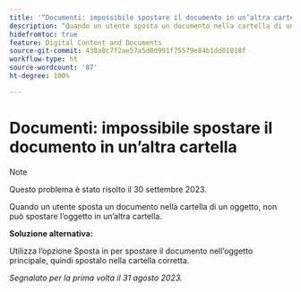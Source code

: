 ```yaml
---
title: '“Documenti: impossibile spostare il documento in un’altra cartella”'
description: “Quando un utente sposta un documento nella cartella di un oggetto, non può spostare l’oggetto in un’altra cartella.”
hidefromtoc: true
feature: Digital Content and Documents
source-git-commit: 430a8c7f2ae57a5d0d991f75579e84b1dd01818f
workflow-type: ht
source-wordcount: '87'
ht-degree: 100%

---
```



# Documenti: impossibile spostare il documento in un’altra cartella

>[!NOTE]
>
>Questo problema è stato risolto il 30 settembre 2023.

Quando un utente sposta un documento nella cartella di un oggetto, non può spostare l’oggetto in un’altra cartella.

**Soluzione alternativa:**

Utilizza l’opzione Sposta in per spostare il documento nell’oggetto principale, quindi spostalo nella cartella corretta.

_Segnalato per la prima volta il 31 agosto 2023._

